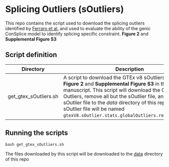 # Splicing Outliers (sOutliers) 

This repo contains the script used to download the splicing outliers identified by [Ferraro et al.](https://www.science.org/doi/10.1126/science.aaz5900) and used to evaluate the ability of the genic ConSplice model to identify splicing specific constraint. **Figure 2** and **Supplemental Figure S3**



## Script definition 

| Directory | Description |
| --------- | ----------- |
| get_gtex_sOutliers.sh | A script to download the GTEx v8 sOutliers used for **Figure 2** and **Supplemental Figure S3** in the manuscript. This script will download the GTEx v8 Outliers, remove all but the sOutlier file, and move the sOutlier file to the *data* directory of this repo. The sOutlier file will be named `gtexV8.sOutlier.stats.globalOutliers.removed.txt.gz`. | 

## Running the scripts


```
bash get_gtex_sOutliers.sh
```

The files downloaded by this script will be downloaded to the [data](https://github.com/mikecormier/ConSplice-manuscript/tree/main/data) directory of this repo
